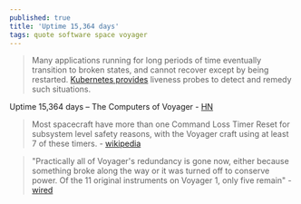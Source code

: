 ```yaml
---
published: true
title: 'Uptime 15,364 days'
tags: quote software space voyager
---
```

> Many applications running for long periods of time eventually transition to broken states, and cannot recover except by being restarted. [Kubernetes provides](https://kubernetes.io/docs/tasks/configure-pod-container/configure-liveness-readiness-startup-probes/) liveness probes to detect and remedy such situations.

Uptime 15,364 days – The Computers of Voyager - [HN](https://news.ycombinator.com/item?id=21288195)

> Most spacecraft have more than one Command Loss Timer Reset for subsystem level safety reasons, with the Voyager craft using at least 7 of these timers. - [wikipedia](https://en.wikipedia.org/wiki/Command_Loss_Timer_Reset)

> "Practically all of Voyager's redundancy is gone now, either because something broke along the way or it was turned off to conserve power. Of the 11 original instruments on Voyager 1, only five remain" - [wired](https://www.wired.com/2013/09/vintage-voyager-probes/)
